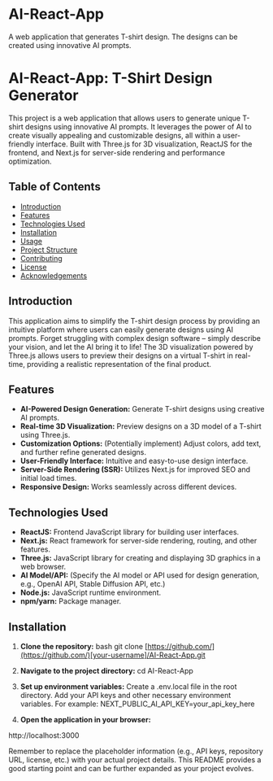 # AI-React-App
A web application that generates T-shirt design. The designs can be created using innovative AI prompts.
# AI-React-App: T-Shirt Design Generator

This project is a web application that allows users to generate unique T-shirt designs using innovative AI prompts.  It leverages the power of AI to create visually appealing and customizable designs, all within a user-friendly interface. Built with Three.js for 3D visualization, ReactJS for the frontend, and Next.js for server-side rendering and performance optimization.

## Table of Contents

- [Introduction](#introduction)
- [Features](#features)
- [Technologies Used](#technologies-used)
- [Installation](#installation)
- [Usage](#usage)
- [Project Structure](#project-structure)
- [Contributing](#contributing)
- [License](#license)
- [Acknowledgements](#acknowledgements)

## Introduction

This application aims to simplify the T-shirt design process by providing an intuitive platform where users can easily generate designs using AI prompts.  Forget struggling with complex design software – simply describe your vision, and let the AI bring it to life!  The 3D visualization powered by Three.js allows users to preview their designs on a virtual T-shirt in real-time, providing a realistic representation of the final product.

## Features

* **AI-Powered Design Generation:** Generate T-shirt designs using creative AI prompts.
* **Real-time 3D Visualization:** Preview designs on a 3D model of a T-shirt using Three.js.
* **Customization Options:**  (Potentially implement) Adjust colors, add text, and further refine generated designs.
* **User-Friendly Interface:**  Intuitive and easy-to-use design interface.
* **Server-Side Rendering (SSR):**  Utilizes Next.js for improved SEO and initial load times.
* **Responsive Design:**  Works seamlessly across different devices.

## Technologies Used

* **ReactJS:**  Frontend JavaScript library for building user interfaces.
* **Next.js:**  React framework for server-side rendering, routing, and other features.
* **Three.js:**  JavaScript library for creating and displaying 3D graphics in a web browser.
* **AI Model/API:** (Specify the AI model or API used for design generation, e.g., OpenAI API, Stable Diffusion API, etc.)
* **Node.js:**  JavaScript runtime environment.
* **npm/yarn:**  Package manager.

## Installation

1. **Clone the repository:**
    bash
    git clone [https://github.com/](https://github.com/)[your-username]/AI-React-App.git
2. **Navigate to the project directory:**
    cd AI-React-App
3. **Set up environment variables:**
    Create a .env.local file in the root directory.
    Add your API keys and other necessary environment variables. For example:
    NEXT_PUBLIC_AI_API_KEY=your_api_key_here

4. **Open the application in your browser:**

http://localhost:3000

Remember to replace the placeholder information (e.g., API keys, repository URL, license, etc.) with your actual project details.  This README provides a good starting point and can be further expanded as your project evolves.

   
